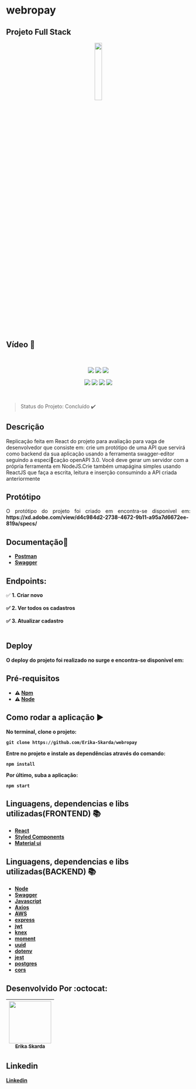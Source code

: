# webropay
## Projeto Full Stack

<p align="center" >
  <img width="20%" src="https://imgur.com/fFAgfss" />
</p>

## Vídeo :movie_camera:	

<p align="center">

</p> 
</br>
<p align="center">
    <img src="https://img.shields.io/static/v1?label=react&message=framework&color=blue&style=for-the-badge&logo=REACT" />
    <img src="https://img.shields.io/static/v1?label=redux&message=framework&color=purple&style=for-the-badge&logo=REDUX" />
    <img src="https://img.shields.io/static/v1?label=material-ui&message=library&color=green&style=for-the-badge&logo=MATERIAL-UI"/>
</p>  

<p align="center">
   <img src="https://img.shields.io/static/v1?label=javascript&message=language&color=yellow&style=for-the-badge&logo=JAVASCRIPT"/>
   <img src="https://img.shields.io/static/v1?label=hooks&message=framework&color=blue&style=for-the-badge&logo=HOOKS" />
   <img src="https://img.shields.io/static/v1?label=node&message=language&color=green&style=for-the-badge&logo="NODE"/>
   <img src="https://img.shields.io/static/v1?label=styled-component&message=library&color=pink&style=for-the-badge&logo=STYLED-COMPONENTS"/>
</p> 
</br>

> Status do Projeto: Concluído :heavy_check_mark:  

## Descrição

Replicação feita em React do projeto para avaliação para vaga de desenvolvedor que consiste em: crie um protótipo de uma API que servirá como backend da sua aplicação usando a ferramenta swagger-editor seguindo a especicação openAPI 3.0.  Você deve gerar um servidor com a própria ferramenta em NodeJS.Crie também umapágina simples usando ReactJS que faça a escrita, leitura e inserção consumindo a API criada anteriormente

## Protótipo

<p align="justify">
  O protótipo do projeto foi criado em  encontra-se disponivel em: <b>https://xd.adobe.com/view/d4c984d2-2738-4672-9b11-a95a7d6672ee-819a/specs/</b>
</p>

## Documentação:book:

- <b>[Postman](https://documenter.getpostman.com/view/10904258/TVCfW8Zp)</b></br>
- <b>[Swagger](https://editor.swagger.io/?_ga=2.268075022.1023653597.1598834335-484361554.1598639607)</b>

## Endpoints:

:white_check_mark: <b> 1. Criar novo </br></br>
:white_check_mark: <b> 2. Ver todos os cadastros</br></br>
:white_check_mark: <b> 3. Atualizar cadastro </br></br>

## Deploy

<p align="justify">
  O deploy do projeto foi realizado no surge e encontra-se disponivel em: <b><a target="blank href="organic-trouble.surge.sh"</a></b>
</p>

## Pré-requisitos

- :warning: [Npm](https://www.npmjs.com/)</br>
- :warning: [Node](https://nodejs.org/en/download/)

## Como rodar a aplicação :arrow_forward:

No terminal, clone o projeto: 

```
git clone https://github.com/Erika-Skarda/webropay
```
Entre no projeto e instale as dependências através do comando:
```
npm install
```
Por último, suba a aplicação: 
```
npm start
```

## Linguagens, dependencias e libs utilizadas(FRONTEND) :books:


- [React](https://pt-br.reactjs.org/)
- [Styled Components](https://styled-components.com/)
- [Material ui](https://material-ui.com/pt/)

## Linguagens, dependencias e libs utilizadas(BACKEND) :books:

- [Node](https://nodejs.org/en/)
- [Swagger](https://swagger.io/)
- [Javascript](https://www.javascript.com/)
- [Axios](https://alligator.io/react/axios-react/)
- [AWS](https://aws.google.com/)
- [express](https://expressjs.com/)
- [jwt](https://jwt.io/)
- [knex](http://knexjs.org/)
- [moment](https://momentjs.com/docs/)
- [uuid](https://www.uuidgenerator.net/)
- [dotenv](https://www.npmjs.com/package/dotenv)
- [jest](https://jestjs.io/)
- [postgres](https://www.npmjs.com/package/postgres)
- [cors](https://www.npmjs.com/package/cors)

## Desenvolvido Por :octocat:

| [<img src="https://avatars1.githubusercontent.com/u/60902843?s=400&u=fca9219fa3416ab4b849077b9248f71d44133283&v=4" width=115><br><sub>Erika Skarda</sub>](https://www.linkedin.com/in/erika-skarda/) | 
| :---: |


## Linkedin

[Linkedin](https://www.linkedin.com/in/erika-skarda) 
